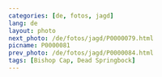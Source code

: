 ```yaml
---
categories: [de, fotos, jagd]
lang: de
layout: photo
next_photo: /de/fotos/jagd/P0000079.html
picname: P0000081
prev_photo: /de/fotos/jagd/P0000084.html
tags: [Bishop Cap, Dead Springbock]
---
```

